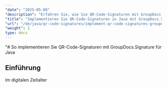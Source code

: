 ```yaml
---
"date": "2025-05-08"
"description": "Erfahren Sie, wie Sie QR-Code-Signaturen mit GroupDocs.Signature für Java sicher implementieren. Diese Anleitung behandelt Einrichtung, Anpassung und praktische Anwendungen."
"title": "Implementieren Sie QR-Code-Signaturen in Java mit GroupDocs.Signature"
"url": "/de/java/qr-code-signatures/implement-qr-code-signatures-groupdocs-signature-java/"
"weight": 1
type: docs
---
```

"# So implementieren Sie QR-Code-Signaturen mit GroupDocs.Signature für Java

## Einführung

Im digitalen Zeitalter
